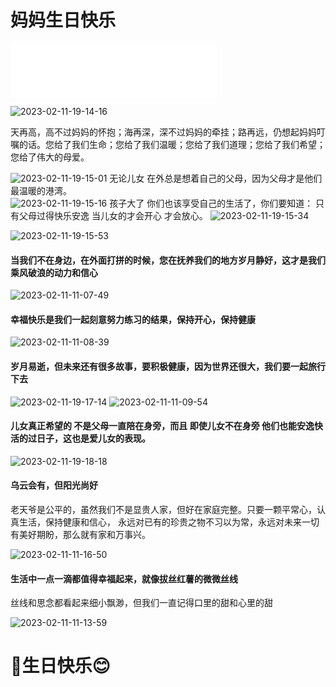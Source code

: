 
# 妈妈生日快乐

<iframe frameborder="no" border="0" marginwidth="0" marginheight="0" width=330 height=86 src="//music.163.com/outchain/player?type=2&id=22653262&auto=1&height=66"></iframe>

![2023-02-11-19-14-16](https://picgorepo.oss-cn-beijing.aliyuncs.com/2023-02-11-19-14-16.png)

天再高，高不过妈妈的怀抱；海再深，深不过妈妈的牵挂；路再远，仍想起妈妈叮嘱的话。您给了我们生命；您给了我们温暖；您给了我们道理；您给了我们希望；您给了伟大的母爱。

![2023-02-11-19-15-01](https://picgorepo.oss-cn-beijing.aliyuncs.com/2023-02-11-19-15-01.png)
无论儿女 在外总是想着自己的父母，因为父母才是他们最温暖的港湾。  
![2023-02-11-19-15-16](https://picgorepo.oss-cn-beijing.aliyuncs.com/2023-02-11-19-15-16.png)
 孩子大了 你们也该享受自己的生活了，你们要知道： 只有父母过得快乐安逸 当儿女的才会开心 才会放心。
![2023-02-11-19-15-34](https://picgorepo.oss-cn-beijing.aliyuncs.com/2023-02-11-19-15-34.png)


![2023-02-11-19-15-53](https://picgorepo.oss-cn-beijing.aliyuncs.com/2023-02-11-19-15-53.png)

#### 当我们不在身边，在外面打拼的时候，您在抚养我们的地方岁月静好，这才是我们乘风破浪的动力和信心

![2023-02-11-11-07-49](https://picgorepo.oss-cn-beijing.aliyuncs.com/2023-02-11-11-07-49.png)

#### 幸福快乐是我们一起刻意努力练习的结果，保持开心，保持健康

![2023-02-11-11-08-39](https://picgorepo.oss-cn-beijing.aliyuncs.com/2023-02-11-11-08-39.png)

#### 岁月易逝，但未来还有很多故事，要积极健康，因为世界还很大，我们要一起旅行下去

![2023-02-11-19-17-14](https://picgorepo.oss-cn-beijing.aliyuncs.com/2023-02-11-19-17-14.png)
![2023-02-11-11-09-54](https://picgorepo.oss-cn-beijing.aliyuncs.com/2023-02-11-11-09-54.png)

#### 儿女真正希望的 不是父母一直陪在身旁，而且 即使儿女不在身旁 他们也能安逸快活的过日子，这也是爱儿女的表现。
     
![2023-02-11-19-18-18](https://picgorepo.oss-cn-beijing.aliyuncs.com/2023-02-11-19-18-18.png)

#### 乌云会有，但阳光尚好

老天爷是公平的，虽然我们不是显贵人家，但好在家庭完整。只要一颗平常心，认真生活，保持健康和信心，
永远对已有的珍贵之物不习以为常，永远对未来一切有美好期盼，那么就有家和万事兴。

![2023-02-11-11-16-50](https://picgorepo.oss-cn-beijing.aliyuncs.com/2023-02-11-11-16-50.png)

#### 生活中一点一滴都值得幸福起来，就像拔丝红薯的微微丝线

丝线和思念都看起来细小飘渺，但我们一直记得口里的甜和心里的甜

![2023-02-11-11-13-59](https://picgorepo.oss-cn-beijing.aliyuncs.com/2023-02-11-11-13-59.png)


# 🎂生日快乐😊

